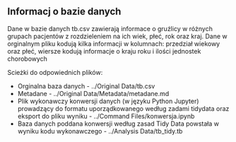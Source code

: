 ## Informacj o bazie danych

Dane w bazie danych tb.csv zawierają informace o gruźlicy w różnych grupach pacjentów z rozdzieleniem na ich wiek, płeć, rok oraz kraj. Dane w orginalnym pliku kodują kilka informacji w kolumnach: przedział wiekowy oraz płeć, wiersze kodują informacje o kraju roku i ilości jednostek chorobowych


Scieżki do odpowiednich plików:

- Orginalna baza danych - ../Original Data/tb.csv
- Metadane - ../Original Data/Metadata/metadane.md
- Plik wykonawczy konwersji danych (w języku Python Jupyter) prowadzący do formatu uporządkowanego według zadami tidydata oraz eksport do pliku wyniku - ../Command Files/konwersja.ipynb
- Baza danych poddana konwersji według zasad Tidy Data powstała w wyniku kodu wykonawczego - ../Analysis Data/tb_tidy.tb

